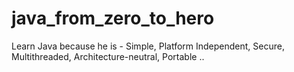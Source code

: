 # java_from_zero_to_hero
Learn Java because he is - Simple, Platform Independent, Secure, Multithreaded, Architecture-neutral, Portable ..
